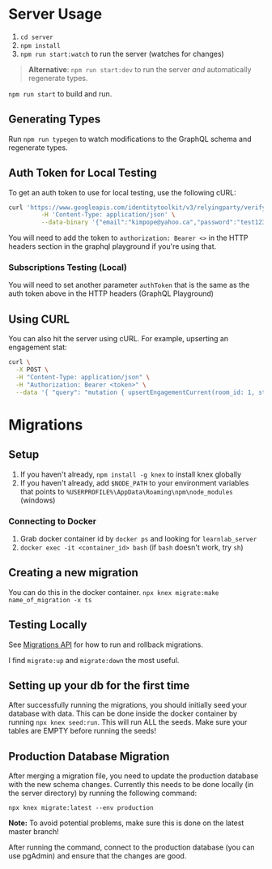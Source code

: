 # Server Usage
1. `cd server`
2. `npm install`
3. `npm run start:watch` to run the server (watches for changes)

> **Alternative**: `npm run start:dev` to run the server *and* automatically regenerate types.

`npm run start` to build and run.

## Generating Types
Run `npm run typegen` to watch modifications to the GraphQL schema and regenerate types.

## Auth Token for Local Testing
To get an auth token to use for local testing, use the following cURL:
```bash
curl 'https://www.googleapis.com/identitytoolkit/v3/relyingparty/verifyPassword?key=AIzaSyDqWf-FmQC1aQU3SMRT6Z2i7--6l_ltmW0' \
         -H 'Content-Type: application/json' \
         --data-binary '{"email":"kimpope@yahoo.ca","password":"test123","returnSecureToken":true}'
```
You will need to add the token to `authorization: Bearer <>` in the HTTP headers section in the graphql playground if you're using that.
### Subscriptions Testing (Local)
You will need to set another parameter `authToken` that is the same as the auth token above in the HTTP headers (GraphQL Playground)

## Using CURL
You can also hit the server using cURL. For example, upserting an engagement stat:
```bash
curl \
  -X POST \
  -H "Content-Type: application/json" \
  -H "Authorization: Bearer <token>" \
  --data '{ "query": "mutation { upsertEngagementCurrent(room_id: 1, student_id: 1, score: 100, classification: \"ENGAGED\", created_at: 1605154556229){success\n message\n}}" }' http://localhost:4000
```

# Migrations
## Setup
1. If you haven't already, `npm install -g knex` to install knex globally
2. If you haven't already, add `$NODE_PATH` to your environment variables that points to `%USERPROFILE%\AppData\Roaming\npm\node_modules` (windows)

### Connecting to Docker
1. Grab docker container id by `docker ps` and looking for `learnlab_server`
2. `docker exec -it <container_id> bash` (if `bash` doesn't work, try `sh`)

## Creating a new migration
You can do this in the docker container. 
`npx knex migrate:make name_of_migration -x ts`

## Testing Locally
See [Migrations API](http://knexjs.org/#Migrations-API) for how to run and rollback migrations.

I find `migrate:up` and `migrate:down` the most useful.

## Setting up your db for the first time
After successfully running the migrations, you should initially seed your database with data. This can be done inside the docker container by running `npx knex seed:run`. This will run ALL the seeds. Make sure your tables are EMPTY before running the seeds!

## Production Database Migration
After merging a migration file, you need to update the production database with the new schema changes. Currently this needs to be done locally (in the server directory) by running the following command:

`npx knex migrate:latest --env production`

**Note:** To avoid potential problems, make sure this is done on the latest master branch!

After running the command, connect to the production database (you can use pgAdmin) and ensure that the changes are good.
